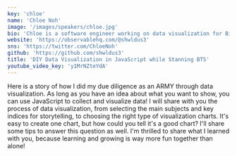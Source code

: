 ```yaml
---
key: 'chloe'
name: 'Chloe Noh'
image: '/images/speakers/chloe.jpg'
bio: 'Chloe is a software engineer working on data visualization for Big Data BI at Kakao Bank. She likes fiddling with scripting languages, and recently has been interested in visualization methods for clearer communication.'
website: 'https://observablehq.com/@shwldus3'
sns: 'https://twitter.com/ChloeNoh'
github: 'https://github.com/shwldus3'
title: 'DIY Data Visualization in JavaScript while Stanning BTS'
youtube_video_key: 'y1MrNZteYdA'
---
```


Here is a story of how I did my due diligence as an ARMY through data visualization. As long as you have an idea about what you want to show, you can use JavaScript to collect and visualize data! I will share with you the process of data visualization, from selecting the main subjects and key indices for storytelling, to choosing the right type of visualization charts. It's easy to create one chart, but how could you tell it's a good chart? I'll share some tips to answer this question as well. I'm thrilled to share what I learned with you, because learning and growing is way more fun together than alone!

